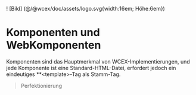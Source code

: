 <!--DESC: {icon:{name:"explore"},id:7} -->

! [Bild] (@/@wcex/doc/assets/logo.svg{width:16em; Höhe:6em})

# Komponenten und WebKomponenten

Komponenten sind das Hauptmerkmal von WCEX-Implementierungen, und jede Komponente ist eine Standard-HTML-Datei, erfordert jedoch ein eindeutiges **\<template\>-Tag als Stamm-Tag.

> Perfektionierung
